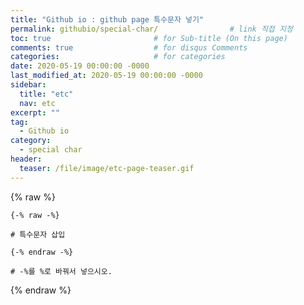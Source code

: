 ```yaml
---
title: "Github io : github page 특수문자 넣기"
permalink: githubio/special-char/                # link 직접 지정
toc: true                       # for Sub-title (On this page)
comments: true                  # for disqus Comments
categories:                     # for categories
date: 2020-05-19 00:00:00 -0000
last_modified_at: 2020-05-19 00:00:00 -0000
sidebar:
  title: "etc"
  nav: etc
excerpt: ""
tag:
  - Github io
category:
  - special char
header:
  teaser: /file/image/etc-page-teaser.gif
---
```


{% raw %}

```
{-% raw -%}

# 특수문자 삽입

{-% endraw -%}

# -%를 %로 바꿔서 넣으시오.
```

{% endraw %}